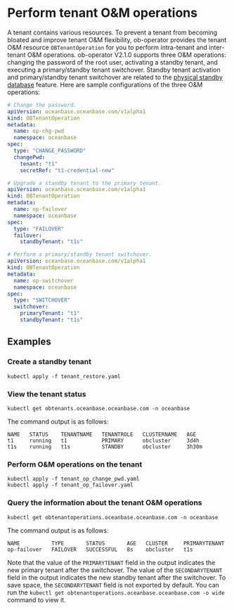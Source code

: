 # Perform tenant O&M operations

A tenant contains various resources. To prevent a tenant from becoming bloated and improve tenant O&M flexibility, ob-operator provides the tenant O&M resource `OBTenantOperation` for you to perform intra-tenant and inter-tenant O&M operations. ob-operator V2.1.0 supports three O&M operations: changing the password of the root user, activating a standby tenant, and executing a primary/standby tenant switchover. Standby tenant activation and primary/standby tenant switchover are related to the [physical standby database](../300.high-availability/600.standby-tenant-of-ob-operator.md) feature. Here are sample configurations of the three O&M operations:

```yaml op-chg-pwd.yaml
# Change the password.
apiVersion: oceanbase.oceanbase.com/v1alpha1
kind: OBTenantOperation
metadata:
  name: op-chg-pwd
  namespace: oceanbase
spec:
  type: "CHANGE_PASSWORD"
  changePwd:
    tenant: "t1"
    secretRef: "t1-credential-new"
```

```yaml op-failover.yaml
# Upgrade a standby tenant to the primary tenant.
apiVersion: oceanbase.oceanbase.com/v1alpha1
kind: OBTenantOperation
metadata:
  name: op-failover
  namespace: oceanbase
spec:
  type: "FAILOVER"
  failover:
    standbyTenant: "t1s"
```

```yaml op-switchover.yaml
# Perform a primary/standby tenant switchover.
apiVersion: oceanbase.oceanbase.com/v1alpha1
kind: OBTenantOperation
metadata:
  name: op-switchover
  namespace: oceanbase
spec:
  type: "SWITCHOVER"
  switchover:
    primaryTenant: "t1"
    standbyTenant: "t1s"
```

## Examples

### Create a standby tenant

```shell
kubectl apply -f tenant_restore.yaml
```

### View the tenant status

```shell
kubectl get obtenants.oceanbase.oceanbase.com -n oceanbase
```

The command output is as follows:

```shell
NAME   STATUS    TENANTNAME   TENANTROLE   CLUSTERNAME   AGE
t1     running   t1           PRIMARY      obcluster     3d4h
t1s    running   t1s          STANDBY      obcluster     3h30m
```

### Perform O&M operations on the tenant

```shell
kubectl apply -f tenant_op_change_pwd.yaml
kubectl apply -f tenant_op_failover.yaml
```

### Query the information about the tenant O&M operations

```shell
kubectl get obtenantoperations.oceanbase.oceanbase.com -n oceanbase
```

The command output is as follows:

```shell
NAME          TYPE       STATUS       AGE   CLUSTER     PRIMARYTENANT
op-failover   FAILOVER   SUCCESSFUL   8s    obcluster   t1s
```

Note that the value of the `PRIMARYTENANT` field in the output indicates the new primary tenant after the switchover. The value of the `SECONDARYTENANT` field in the output indicates the new standby tenant after the switchover. To save space, the `SECONDARYTENANT` field is not exported by default. You can run the `kubectl get obtenantoperations.oceanbase.oceanbase.com -o wide` command to view it.
